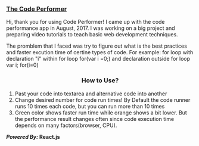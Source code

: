 <h3><a href="http://thecodeperformer.com">The Code Performer</a></h3>
<p>
  Hi, thank you for using Code Performer! I came up with the code performance app in August, 2017. I was working on a big project and preparing video tutorials to teach basic web development techniques.
</p>
<p>
  The promblem that I faced was try to figure out what is the best practices and faster excution time of certine types of code. For example: for loop with declaration "i" within for loop for(var i =0;) and declaration outside for loop var i; for(i=0)
</p>

<h3 style="text-align: center">How to Use?</h3>
<ol>
  <li>Past your code into textarea and alternative code into another</li>
  <li>Change desired number for code run times! By Default the code runner runs 10 times each code, but you can run more than 10 times</li>
  <li>Green color shows faster run time while orange shows a bit lower. But the performance result changes often since code execution time depends on many factors(browser, CPU).</li>
</ol>

<b><em>Powered By:</em> React.js</b>
